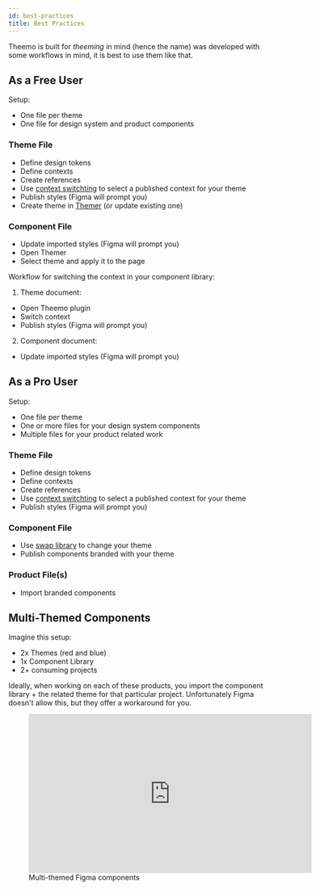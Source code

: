 ```yaml
---
id: best-practices
title: Best Practices
---
```


Theemo is built for _theeming_ in mind (hence the name) was developed
with some workflows in mind, it is best to use them like that.

## As a Free User

Setup:

- One file per theme
- One file for design system and product components

### Theme File

- Define design tokens
- Define contexts
- Create references
- Use [context switchting](./contexts#switching-contexts) to select a published
  context for your theme
- Publish styles (Figma will prompt you)
- Create theme in [Themer](https://www.figma.com/community/plugin/731176732337510831/Themer) (or update existing one)

### Component File

- Update imported styles (Figma will prompt you)
- Open Themer
- Select theme and apply it to the page

Workflow for switching the context in your component library:

1. Theme document:

- Open Theemo plugin
- Switch context
- Publish styles (Figma will prompt you)

2. Component document:

- Update imported styles (Figma will prompt you)

## As a Pro User

Setup:

- One file per theme
- One or more files for your design system components
- Multiple files for your product related work

### Theme File

- Define design tokens
- Define contexts
- Create references
- Use [context switchting](./contexts#switching-contexts) to select a published
  context for your theme
- Publish styles (Figma will prompt you)

### Component File

- Use [swap
  library](https://help.figma.com/hc/en-us/articles/4404856784663-Swap-style-and-component-libraries)
  to change your theme
- Publish components branded with your theme

### Product File(s)

- Import branded components

## Multi-Themed Components

Imagine this setup:

- 2x Themes (red and blue)
- 1x Component Library
- 2+ consuming projects

Ideally, when working on each of these products, you import the component
library + the related theme for that particular project. Unfortunately Figma
doesn't allow this, but they offer a workaround for you.

<figure>
  <iframe width="560" height="315" src="https://www.youtube.com/embed/9Kq33r_gq0E" title="YouTube video player" frameborder="0" allow="accelerometer; autoplay; clipboard-write; encrypted-media; gyroscope; picture-in-picture" allowfullscreen></iframe>
  <figcaption>Multi-themed Figma components</figcaption>
</figure>
